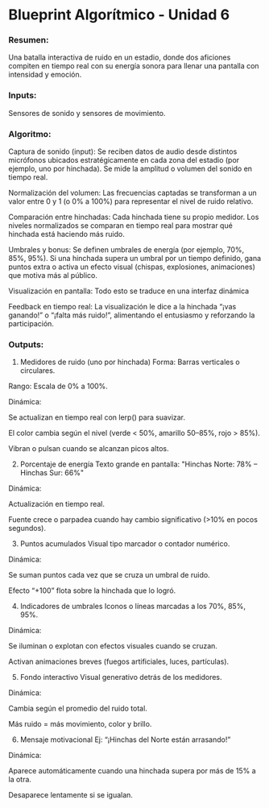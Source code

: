 # Blueprint Algorítmico - Unidad 6

###  Resumen: 
Una batalla interactiva de ruido en un estadio, donde dos aficiones compiten en tiempo real con su energía sonora para llenar una pantalla con intensidad y emoción.

### Inputs: 
Sensores de sonido y sensores de movimiento.

### Algoritmo:
Captura de sonido (input):
Se reciben datos de audio desde distintos micrófonos ubicados estratégicamente en cada zona del estadio (por ejemplo, uno por hinchada). Se mide la amplitud o volumen del sonido en tiempo real.

Normalización del volumen:
Las frecuencias captadas se transforman a un valor entre 0 y 1 (o 0% a 100%) para representar el nivel de ruido relativo.

Comparación entre hinchadas:
Cada hinchada tiene su propio medidor. Los niveles normalizados se comparan en tiempo real para mostrar qué hinchada está haciendo más ruido.

Umbrales y bonus:
Se definen umbrales de energía (por ejemplo, 70%, 85%, 95%).
Si una hinchada supera un umbral por un tiempo definido, gana puntos extra o activa un efecto visual (chispas, explosiones, animaciones) que motiva más al público.

Visualización en pantalla:
Todo esto se traduce en una interfaz dinámica

Feedback en tiempo real:
La visualización le dice a la hinchada “¡vas ganando!” o “¡falta más ruido!”, alimentando el entusiasmo y reforzando la participación.

### Outputs:
1. Medidores de ruido (uno por hinchada)
Forma: Barras verticales o circulares.

Rango: Escala de 0% a 100%.

Dinámica:

Se actualizan en tiempo real con lerp() para suavizar.

El color cambia según el nivel (verde < 50%, amarillo 50–85%, rojo > 85%).

Vibran o pulsan cuando se alcanzan picos altos.

2. Porcentaje de energía
Texto grande en pantalla: "Hinchas Norte: 78% – Hinchas Sur: 66%"

Dinámica:

Actualización en tiempo real.

Fuente crece o parpadea cuando hay cambio significativo (>10% en pocos segundos).

3. Puntos acumulados
Visual tipo marcador o contador numérico.

Dinámica:

Se suman puntos cada vez que se cruza un umbral de ruido.

Efecto “+100” flota sobre la hinchada que lo logró.

4. Indicadores de umbrales
Iconos o líneas marcadas a los 70%, 85%, 95%.

Dinámica:

Se iluminan o explotan con efectos visuales cuando se cruzan.

Activan animaciones breves (fuegos artificiales, luces, partículas).

5. Fondo interactivo
Visual generativo detrás de los medidores.

Dinámica:

Cambia según el promedio del ruido total.

Más ruido = más movimiento, color y brillo.

6. Mensaje motivacional
Ej: “¡Hinchas del Norte están arrasando!”

Dinámica:

Aparece automáticamente cuando una hinchada supera por más de 15% a la otra.

Desaparece lentamente si se igualan.
